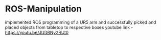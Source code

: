 # ROS-Manipulation
implemented ROS programming of a UR5 arm and successfully picked and placed objects from tabletop to respective boxes
youtube link - https://youtu.be/JUDRNy2RUt0
